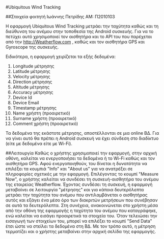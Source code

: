 #Ubiquitous Wind Tracking

##Στοιχεία φοιτητή
Ιωάννης Πετρίδης
ΑΜ: Π2010103

Η εφαρμογή Ubiquitous Wind Tracking μετράει την ταχύτητα καθώς και τη διεύθυνση του ανέμου στην τοποθεσία της Android συσκευής. Για να το πετύχει αυτό χρησιμοποιεί τον αισθητήρα και το API του που παρέχεται από την http://Weatherflow.com , καθώς και τον αισθητήρα GPS και Gyroscope της συσκευής.

Ειδικότερα, η εφαρμογή χειρίζεται τα εξής δεδομένα:
1. Longitude μέτρησης
2. Latitude μέτρησης
3. Velocity μέτρησης
4. Direction μέτρησης
5. Altitude μέτρησης
6. Accuracy μέτρησης
7. Device Id
8. Device Email
9. Timestamp μέτρησης
10. Name χρήστη (προαιρετικό)
11. Surname χρήστη (προαιρετικό)
12. Comment χρήστη (προαιρετικό)

Τα δεδομένα της εκάστοτε μέτρησης, αποστέλλονται σε μια online ΒΔ. Για να γίνει αυτό θα πρέπει η Android συσκευή να έχει σύνδεση στο διαδίκτυο (είτε με δεδομένα είτε με Wi-Fi).

##Λειτουργία
Καθώς ο χρήστης χρησιμοποιεί την εφαρμογή, στην αρχική οθόνη, καλείται να ενεργοποιήσει τα δεδομένα ή το Wi-Fi καθώς και τον αισθητήρα GPS. Αφού ενεργοποιηθούν, του δίνεται η δυνατότητα να επιλέξει τα κουμπιά "Info" και "About us" για να ανατρέξει σε πληροφορίες σχετικές με την εφαρμογή. Επιλέγοντας το κουμπί "Measure Now", ο χρήστης καλείται να συνδέσει τη συσκευή-αισθητήρα του ανέμου της εταιρείας Weatherflow. Έχοντας συνδέσει τη συσκευή, η εφαρμογή μεταβαίνει σε λειτουργία "μέτρησης" και για κάποια δευτερόλεπτα μετράει την ταχύτητα του ανέμου που αντιλαμβάνεται ο αισθητήρας αυτός και εξάγει ένα μέσο όρο των διακριτών μετρήσεων που συνέβησαν σε αυτά τα δευτερόλεπτα. Στη συνέχεια, ανακοινώνεται στο χρήστη μέσα από την οθόνη της εφαρμογής η ταχύτητα του ανέμου που καταγράφηκε, ενώ καλείται να εισάγει προαιρετικά τα στοιχεία του. Όταν τελειώσει την εισαγωγή των στοιχείων του, μπορεί να επιλέξει το κουμπί "Send Data" έτσι ώστε να στείλει τα δεδομένα στη ΒΔ. Με τον τρόπο αυτό, η μέτρηση τερματίζει και ο χρήστης μεταβαίνει στην αρχική σελίδα της εφαρμογής.


